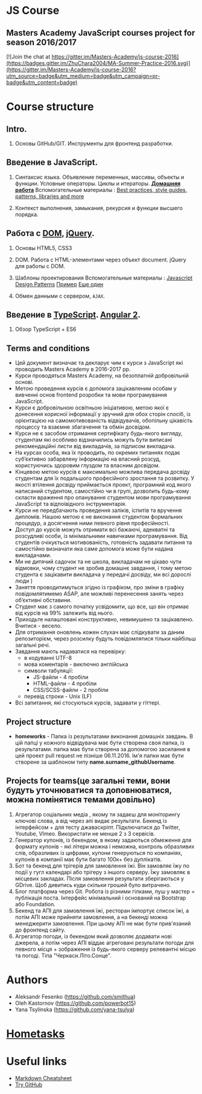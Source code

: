 # **JS Course**

Masters Academy JavaScript courses project for season 2016/2017
-----------------------------------------------------------------------
[![Join the chat at https://gitter.im/Masters-Academy/js-course-2016](https://badges.gitter.im/ZhuChara2004/MA-Summer-Practice-2016.svg)](https://gitter.im/Masters-Academy/js-course-2016?utm_source=badge&utm_medium=badge&utm_campaign=pr-badge&utm_content=badge)

# Course structure

## Intro.

1. Основы GitHub/GIT. Инструменты для фронтенд разработки.

## Введение в JavaScript.

1. Синтаксис языка. Объявление переменных, массивы, объекты и функции. Условные операторы. Циклы и итераторы.
   [**Домашняя работа**](https://github.com/MastersAcademy/js-course/tree/master/lectures/lecture1/homework)
   Вспомогательные материалы : [Best practices, style guides, patterns, libraries and more](http://jstherightway.org/)
   
    
2. Контекст выполнения, замыкания, рекурсия и функции высшего порядка.

## Работа с [DOM](https://developer.mozilla.org/en-US/docs/Web/API/Document_Object_Model), [jQuery](https://jquery.com/).

1. Основы HTML5, CSS3

2. DOM. Работа с HTML-элементами через объект document. jQuery для работы с DOM. 

3. Шаблоны проектирования
   Вспомогательные материалы : [Javascript Design Patterns](https://addyosmani.com/resources/essentialjsdesignpatterns/book/)
   [Пример](https://github.com/MastersAcademy/js-course/tree/master/lectures/lecture5/theory)
   [Еще один](https://github.com/powerbot15/demo-modules)
   
4. Обмен данными с сервером, `AJAX`. 

## Введение в [TypeScript](https://www.typescriptlang.org/). [Angular 2](https://angular.io/).

1. Обзор TypeScript + ES6

Terms and conditions
--------------------
 * Цей документ визначає та декларує чим є курси з JavaScript які проводить Masters Academy в 2016-2017 рр.
 * Курси проводяться Masters Academy, на безоплатній добровільній основі.
 * Метою проведення курсів є допомога зацікавленим особам у вивченні основ frontend розробки та мови програмування JavaScript.
 * Курси є добровільною освітньою ініціативою, метою якої є донесення корисної інформації у зручний для обох сторін спосіб, із орієнтацією на самомотивованість відвідувачів, обопільну цікавість процессу та взаємне збагачення та обмін досвідом.
 * Курси не є засобом отримання сертифікату будь-якого вигляду, студентам які особливо відзначились можуть бути виписані рекомендаційні листи від викладачів, за підписом викладача.
 * На курсах особа, яка їх проводить, по окремих питаннях подає суб’єктивно забарвлену інформацію на власний розсуд, користуючись здоровим глуздом та власним досвідом.
 * Кінцевою метою курсів є максимально можлива передача досвіду студентам  для їх подальшого професійного зростання та розвитку. У якості втілення досвіду приймається проект, програмний код якого написаний студентом, самостійно чи в групі, дозволить будь-кому скласти враження про опанування студентом мови програмування JavaScript та відпоівідного інструментарія.
 * Курси не передбачають проведення заліків, іспитів та вручення дипломів. Нашою метою є не виконання студентом формальних процедур, а досягнення ними певного рівня професійності.
 * Доступ до курсів можуть отримати всі бажаючі, адекватні та розсудливі особи, із мінімальними навичками програмування. Від студентів очікується мотивованість, готовність задавати питання та самостійно визначати яка саме допомога може бути надана викладачами.
 * Ми не дитячий садочок та не школа, викладачам не цікаво чути відмовки, чому студент не зробив домашнє завдання, і тому метою студента є зацікавити викладача у передачі досвіду, ми всі дорослі люди )
 * Заняття проводитимуться згідно із графіком, про зміни в графіку повідомлятимемо ASAP, але можливі перенесення занять через об’єктивні обставини.
 * Студент має з самого початку усвідомити, що все, що він отримає від курсів на 99% залежить від нього.
 * Приходьте налаштовані конструктивно, невимушено та зацікавлено. Вчитися - весело.
 * Для отримання оновлень кожен слухач має слідкувати за даним репозиторієм, через розсилку будуть повідомлятися тільки найбільш загальні речі.
 * Завдання мають надаватися на перевірку:
   * в кодуванні UTF-8
   * мова коментарів - виключно англійська
   * символи табуляції:
      * JS-файли - 4 пробіли
      * HTML-файли - 4 пробіли
      * CSS/SCSS-файли - 2 пробіли
   * перевід строки - Unix (LF)
 * Всі запитання, які стосуються курсів, задавати у гіттері.


Project structure
----------------------
 * <b>homeworks</b> - Папка із результатами виконання домашніх завдань. В цій папці у кожного відвідувача має
  бути створена своя папка, із результатами. папка має бути створена за допомогою засилання в цей
  проект pull request не пізніше 06.11.2016. Ім'я папки має бути створене за шаблоном типу <b>name.surname_githubUsername</b>.


Projects for teams(це загальні теми, вони будуть уточнюватися та доповнюватися, можна помінятися темами довільно)
----------------------
1. Агрегатор соціальних медіа , якому ти задаєш для моніторингу ключові слова, а від через апі видає результати. Бекенд із інтерфейсом + для тесту джаваскріпт. Підключатися до Twitter, Youtube, VImeo. Використати не менше 2 з 3 сервісів.
2. Генератор купонів, із бекендом, в якому задаються обмеження для формату купонів - які літери можна і неможна, контроль образливих слів, образливих із цифрами, купони генеруються по компаніях, купонів в компанії має бути багато 100к+ без дуплікатів.
3. Бот та бекенд для трігерів для замовлення їжі. Він замовляє їжу по події у гугл календарі або трігеру з іншого серверу. Їжу замовляє в місцевих закладах. Після замовлення результати зберігаються у GDrive. Щоб дивитись куди скільки грошей було витрачено.
4. Блог платформа через Git. Робота із різними гілками, пуш у мастер = публікація поста. Інтерфейс мінімальний і оснований на Bootstrap або Foundation.
5. Бекенд та АПІ для замовлення їжі, ресторан імпортує список їжі, а потім АПІ може прийняти замовлення, а на бекенді можна менеджерити замовлення. При цьому АПі не має бути прив'язаний до фронтенд сайту.
6. Агрегатор погоди, із бекендом який дозволяє додавати нові джерела, а потім через АПІ віддає агреговані результати погоди для певного місця + зображення із будь-якого серверу релевантні місцю та погоді. Тіпа "Черкаси.Літо.Сонце".


# Authors
 * Aleksandr Fesenko (https://github.com/smithua)
 * Oleh Kastornov (https://github.com/powerbot15)
 * Yana Tsylinska (https://github.com/yana-tsulya)


# [Hometasks](https://github.com/MastersAcademy/js-course/issues/)


# Useful links
 * [Markdown Cheatsheet](https://github.com/adam-p/markdown-here/wiki/Markdown-Cheatsheet "Markdown Cheatsheet")
 * [Try GitHub](https://try.github.io)
